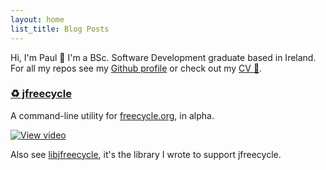 ```yaml
---
layout: home
list_title: Blog Posts
---
```


Hi, I'm Paul 👋 I'm a BSc. Software Development graduate based in Ireland. For all my repos see my [Github profile](https://github.com/pskenny) or check out my [CV 📄](https://github.com/pskenny/pskenny.github.io/raw/master/assets/static/cv.pdf).

### [♻️ jfreecycle](https://github.com/pskenny/jfreecycle)

A command-line utility for [freecycle.org](https://www.freecycle.org/), in alpha.

[![View video](https://asciinema.org/a/JMUnHCrE6SzTuCPYeZ64JtE8k.svg)](https://asciinema.org/a/JMUnHCrE6SzTuCPYeZ64JtE8k)

Also see [libjfreecycle](https://github.com/pskenny/libjfreecycle), it's the library I wrote to support jfreecycle.
